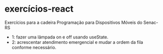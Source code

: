 # exercícios-react

Exercícios para a cadeira Programação para Dispositivos Móveis do Senac-RS

* 1: fazer uma lâmpada on e off usando useState.
* 2: acrescentar atendimento emergencial e mudar a ordem da fila conforme necessário.
